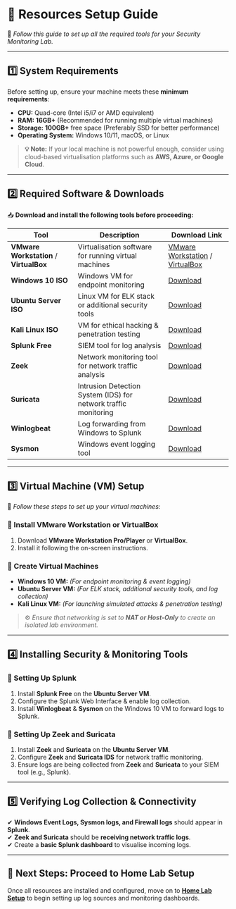 # 📌 Resources Setup Guide  
🚀 *Follow this guide to set up all the required tools for your Security Monitoring Lab.*  

---

## 1️⃣ System Requirements  
Before setting up, ensure your machine meets these **minimum requirements**:  

- **CPU:** Quad-core (Intel i5/i7 or AMD equivalent)  
- **RAM:** **16GB+** (Recommended for running multiple virtual machines)  
- **Storage:** **100GB+** free space (Preferably SSD for better performance)  
- **Operating System:** Windows 10/11, macOS, or Linux  

> **💡 Note:** If your local machine is not powerful enough, consider using cloud-based virtualisation platforms such as **AWS, Azure, or Google Cloud**.  

---

## 2️⃣ Required Software & Downloads  

📥 **Download and install the following tools before proceeding:**  

| **Tool** | **Description** | **Download Link** |
|----------|---------------|-------------------|
| **VMware Workstation** / **VirtualBox** | Virtualisation software for running virtual machines | [VMware Workstation](https://www.vmware.com/go/downloadworkstation) / [VirtualBox](https://www.virtualbox.org/wiki/Downloads) |
| **Windows 10 ISO** | Windows VM for endpoint monitoring | [Download](https://www.microsoft.com/en-gb/software-download/windows10ISO) |
| **Ubuntu Server ISO** | Linux VM for ELK stack or additional security tools | [Download](https://ubuntu.com/download/server) |
| **Kali Linux ISO** | VM for ethical hacking & penetration testing | [Download](https://www.kali.org/get-kali/) |
| **Splunk Free** | SIEM tool for log analysis | [Download](https://www.splunk.com/en_gb/download.html) |
| **Zeek** | Network monitoring tool for network traffic analysis | [Download](https://zeek.org/get-zeek/) |
| **Suricata** | Intrusion Detection System (IDS) for network traffic monitoring | [Download](https://suricata.io/download/) |
| **Winlogbeat** | Log forwarding from Windows to Splunk | [Download](https://www.elastic.co/beats/winlogbeat) |
| **Sysmon** | Windows event logging tool | [Download](https://docs.microsoft.com/en-gb/sysinternals/downloads/sysmon) |

---

## 3️⃣ Virtual Machine (VM) Setup  
🎯 *Follow these steps to set up your virtual machines:*  

### 🔹 Install VMware Workstation or VirtualBox  
1. Download **VMware Workstation Pro/Player** or **VirtualBox**.  
2. Install it following the on-screen instructions.  

### 🔹 Create Virtual Machines  
- **Windows 10 VM:** *(For endpoint monitoring & event logging)*  
- **Ubuntu Server VM:** *(For ELK stack, additional security tools, and log collection)*  
- **Kali Linux VM:** *(For launching simulated attacks & penetration testing)*  

> ⚙️ *Ensure that networking is set to **NAT or Host-Only** to create an isolated lab environment.*  

---

## 4️⃣ Installing Security & Monitoring Tools  

### 🔹 Setting Up Splunk  
1. Install **Splunk Free** on the **Ubuntu Server VM**.  
2. Configure the Splunk Web Interface & enable log collection.  
3. Install **Winlogbeat** & **Sysmon** on the Windows 10 VM to forward logs to Splunk.  

### 🔹 Setting Up Zeek and Suricata  
1. Install **Zeek** and **Suricata** on the **Ubuntu Server VM**.  
2. Configure **Zeek** and **Suricata IDS** for network traffic monitoring.  
3. Ensure logs are being collected from **Zeek** and **Suricata** to your SIEM tool (e.g., Splunk).  

---

## 5️⃣ Verifying Log Collection & Connectivity  

✔ **Windows Event Logs, Sysmon logs, and Firewall logs** should appear in **Splunk**.  
✔ **Zeek and Suricata** should be **receiving network traffic logs**.  
✔ Create a **basic Splunk dashboard** to visualise incoming logs.

---

## 🎯 Next Steps: Proceed to Home Lab Setup  
Once all resources are installed and configured, move on to **[Home Lab Setup](../01-home-lab-setup/a.VM-configuration.md)** to begin setting up log sources and monitoring dashboards.  
